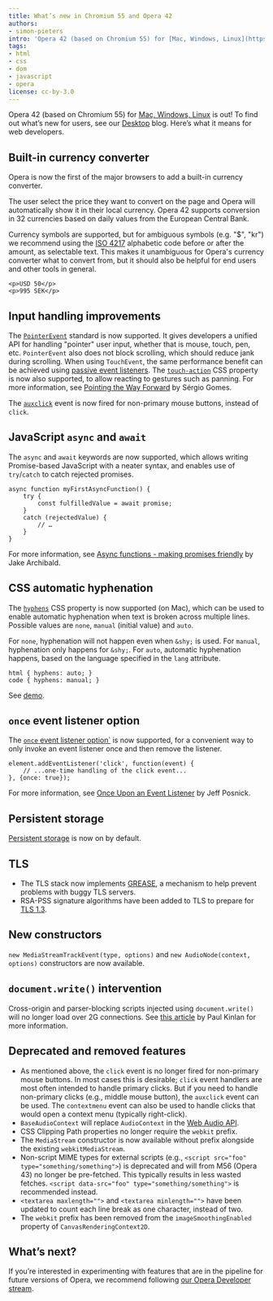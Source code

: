 ```yaml
---
title: What’s new in Chromium 55 and Opera 42
authors:
- simon-pieters
intro: 'Opera 42 (based on Chromium 55) for [Mac, Windows, Linux](https://www.opera.com/computer) is out! To find out what’s new for users, see our [Desktop](https://www.opera.com/blogs/desktop/) blog. Here’s what it means for web developers.'
tags:
- html
- css
- dom
- javascript
- opera
license: cc-by-3.0
---
```


Opera 42 (based on Chromium 55) for [Mac, Windows, Linux](https://www.opera.com/computer) is out! To find out what’s new for users, see our [Desktop](https://www.opera.com/blogs/desktop/) blog. Here’s what it means for web developers.

## Built-in currency converter

Opera is now the first of the major browsers to add a built-in currency converter.

The user select the price they want to convert on the page and Opera will automatically show it in their local currency. Opera 42 supports conversion in 32 currencies based on daily values from the European Central Bank.

Currency symbols are supported, but for ambiguous symbols (e.g. "$", "kr") we recommend using the [ISO 4217](https://en.wikipedia.org/wiki/ISO_4217) alphabetic code before or after the amount, as selectable text. This makes it unambiguous for Opera's currency converter what to convert from, but it should also be helpful for end users and other tools in general.

	<p>USD 50</p>
	<p>995 SEK</p>

## Input handling improvements

The [`PointerEvent`](https://developer.mozilla.org/en-US/docs/Web/API/PointerEvent) standard is now supported. It gives developers a unified API for handling "pointer" user input, whether that is mouse, touch, pen, etc. `PointerEvent` also does not block scrolling, which should reduce jank during scrolling. When using `TouchEvent`, the same performance benefit can be achieved using [passive event listeners](https://developers.google.com/web/updates/2016/06/passive-event-listeners). The [`touch-action`](https://developers.google.com/web/updates/2016/10/pointer-events#default_actions) CSS property is now also supported, to allow reacting to gestures such as panning. For more information, see [Pointing the Way Forward](https://developers.google.com/web/updates/2016/10/pointer-events) by Sérgio Gomes.

The [`auxclick`](https://developers.google.com/web/updates/2016/10/auxclick) event is now fired for non-primary mouse buttons, instead of `click`.

## JavaScript `async` and `await`

The `async` and `await` keywords are now supported, which allows writing Promise-based JavaScript with a neater syntax, and enables use of `try`/`catch` to catch rejected promises.

	async function myFirstAsyncFunction() {
		try {
			const fulfilledValue = await promise;
		}
		catch (rejectedValue) {
			// …
		}
	}

For more information, see [Async functions - making promises friendly](https://developers.google.com/web/fundamentals/getting-started/primers/async-functions) by Jake Archibald.

## CSS automatic hyphenation

The [`hyphens`](https://developer.mozilla.org/en-US/docs/Web/CSS/hyphens) CSS property is now supported (on Mac), which can be used to enable automatic hyphenation when text is broken across multiple lines. Possible values are `none`, `manual` (initial value) and `auto`.

For `none`, hyphenation will not happen even when `&shy;` is used. For `manual`, hyphenation only happens for `&shy;`. For `auto`, automatic hyphenation happens, based on the language specified in the `lang` attribute.

	html { hyphens: auto; }
	code { hyphens: manual; }

See [demo](https://googlechrome.github.io/samples/css-hyphens/).

## `once` event listener option

The [`once` event listener option`](https://dom.spec.whatwg.org/#dom-addeventlisteneroptions-once) is now supported, for a convenient way to only invoke an event listener once and then remove the listener.

	element.addEventListener('click', function(event) {
		// ...one-time handling of the click event...
	}, {once: true});

For more information, see [Once Upon an Event Listener](https://developers.google.com/web/updates/2016/10/addeventlistener-once) by Jeff Posnick.

## Persistent storage

[Persistent storage](https://developers.google.com/web/updates/2016/06/persistent-storage) is now on by default.

## TLS

* The TLS stack now implements [GREASE](https://tools.ietf.org/id/draft-davidben-tls-grease-00.html), a mechanism to help prevent problems with buggy TLS servers.
* RSA-PSS signature algorithms have been added to TLS to prepare for [TLS 1.3](https://tlswg.github.io/tls13-spec/).

## New constructors

`new MediaStreamTrackEvent(type, options)` and `new AudioNode(context, options)` constructors are now available.

## `document.write()` intervention

Cross-origin and parser-blocking scripts injected using `document.write()` will no longer load over 2G connections. See [this article](https://developers.google.com/web/updates/2016/08/removing-document-write) by Paul Kinlan for more information.

## Deprecated and removed features

* As mentioned above, the `click` event is no longer fired for non-primary mouse buttons. In most cases this is desirable; `click` event handlers are most often intended to handle primary clicks. But if you need to handle non-primary clicks (e.g., middle mouse button), the `auxclick` event can be used. The `contextmenu` event can also be used to handle clicks that would open a context menu (typically right-click).
* `BaseAudioContext` will replace `AudioContext` in the [Web Audio API](https://developer.mozilla.org/en-US/docs/Web/API/Web_Audio_API).
* CSS Clipping Path properties no longer require the `webkit` prefix.
* The `MediaStream` constructor is now available without prefix alongside the existing `webkitMediaStream`.
* Non-script MIME types for external scripts (e.g., `<script src="foo" type="something/something">`) is deprecated and will from M56 (Opera 43) no longer be pre-fetched. This typically results in less wasted fetches. `<script data-src="foo" type="something/something">` is recommended instead.
* `<textarea maxlength="">` and `<textarea minlength="">` have been updated to count each line break as one character, instead of two.
* The `webkit` prefix has been removed from the `imageSmoothingEnabled` property of `CanvasRenderingContext2D`.

## What’s next?

If you’re interested in experimenting with features that are in the pipeline for future versions of Opera, we recommend following [our Opera Developer stream](https://www.opera.com/developer).
